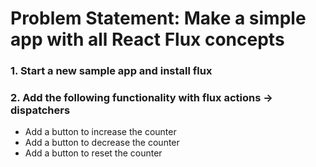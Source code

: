# Problem Statement: Make a simple app with all React Flux concepts
### 1. Start a new sample app and install flux
### 2. Add the following functionality with flux actions -> dispatchers
 - Add a button to increase the counter
 - Add a button to decrease the counter
 - Add a button to reset the counter
